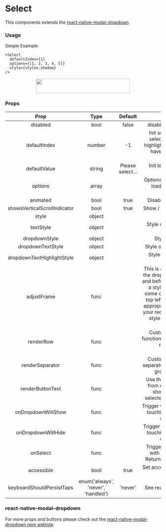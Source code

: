 # Select

This components extends the [react-native-modal-dropdown](https://www.npmjs.com/package/react-native-modal-dropdown).

### Usage

Simple Example:
```
<Select
  defaultIndex={1}
  options={[1, 2, 3, 4, 5]}
  style={styles.shadow}
/>
```
<p align="center">
  <img src="https://raw.githubusercontent.com/creativetimofficial/material-kit-react-native/gh-pages/assets/img/docs/dropdown.png" width="304px" height="47px">
</p>

### Props

|             Prop             |                Type                |      Default     |                                                                                                                                                              Description                                                                                                                                                             |
|:----------------------------:|:----------------------------------:|:----------------:|:------------------------------------------------------------------------------------------------------------------------------------------------------------------------------------------------------------------------------------------------------------------------------------------------------------------------------------:|
|           disabled           |                bool                |       false      |                                                                                                                                                    disable / enable the component.                                                                                                                                                   |
|         defaultIndex         |               number               |        -1        |                                                                                        Init selected index. -1: None is selected. This only change the highlight of the dropdown row, you have to give a defaultValue to change the init text.                                                                                       |
|         defaultValue         |               string               | Please select... |                                                                                                                                           Init text of the button. Invalid in wrapper mode.                                                                                                                                          |
|            options           |                array               |                  |                                                                                                                           Options. The dropdown will show a loading indicator if options is null/undefined.                                                                                                                          |
|           animated           |                bool                |       true       |                                                                                                                                                   Disable / enable fade animation.                                                                                                                                                   |
| showsVerticalScrollIndicator |                bool                |       true       |                                                                                                                                                Show / hide vertical scroll indicator.                                                                                                                                                |
|             style            |               object               |                  |                                                                                                                                                         Style of the button.                                                                                                                                                         |
|           textStyle          |               object               |                  |                                                                                                                                          Style of the button text. Invalid in wrapper mode.                                                                                                                                          |
|         dropdownStyle        |               object               |                  |                                                                                                                                                      Style of the dropdown list.                                                                                                                                                     |
|       dropdownTextStyle      |               object               |                  |                                                                                                                                                  Style of the dropdown option text.                                                                                                                                                  |
|  dropdownTextHighlightStyle  |               object               |                  |                                                                                                                                              Style of the dropdown selected option text.                                                                                                                                             |
|          adjustFrame         |                func                |                  | This is a callback after the frame of the dropdown have been calculated and before showing. You will receive a style object as argument with some of the props like widthheight top left and right. Change them to appropriate values that accord with your requirement and make the new style as the return value of this function. |
|           renderRow          |                func                |                  |                                                                                                              Customize render option rows: function(option,index,isSelected)Will render a default row if null/undefined.                                                                                                             |
|        renderSeparator       |                func                |                  |                                                                                                                  Customize render dropdown list separators. Will render a default thin gray line if null/undefined.                                                                                                                  |
|       renderButtonText       |                func                |                  |                                                                                                 Use this to extract and return text from option object. This text will show on button after option selected. Invalid in wrapper mode.                                                                                                |
|      onDropdownWillShow      |                func                |                  |                                                                                                                      Trigger when dropdown will show by touching the button. Return false can cancel the event.                                                                                                                      |
|      onDropdownWillHide      |                func                |                  |                                                                                                                      Trigger when dropdown will hide by touching the button. Return false can cancel the event.                                                                                                                      |
|           onSelect           |                func                |                  |                                                                                                                   Trigger when option row touched with selected index and value. Return false can cancel the event.                                                                                                                  |
|          accessible          |                bool                |       true       |                                                                                                                                         Set accessibility of dropdown modal and dropdown rows                                                                                                                                        |
|   keyboardShouldPersistTaps  | enum('always', 'never', 'handled') |      'never'     |                                                                                                                                                   See react-native ScrollView props                                                                                                                                                  |

### react-native-modal-dropdown
For more props and buttons please check out the [react-native-modal-dropdown npm webiste](https://www.npmjs.com/package/react-native-modal-dropdown).